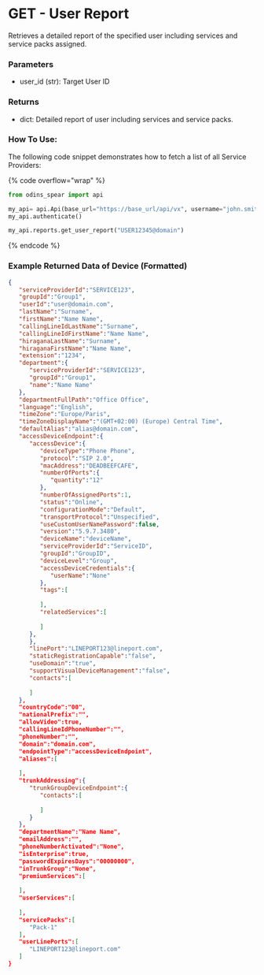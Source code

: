 # GET - User Report

Retrieves a detailed report of the specified user including services and service packs assigned.

### Parameters&#x20;

* user_id (str): Target User ID&#x20;

### Returns

* dict: Detailed report of user including services and service packs.

### How To Use:

The following code snippet demonstrates how to fetch a list of all Service Providers:

{% code overflow="wrap" %}
```python
from odins_spear import api

my_api= api.Api(base_url="https://base_url/api/vx", username="john.smith", password="ODIN_INSTANCE_1")
my_api.authenticate()

my_api.reports.get_user_report("USER12345@domain")
```
{% endcode %}

### Example Returned Data of Device (Formatted)

```json
{
   "serviceProviderId":"SERVICE123",
   "groupId":"Group1",
   "userId":"user@domain.com",
   "lastName":"Surname",
   "firstName":"Name Name",
   "callingLineIdLastName":"Surname",
   "callingLineIdFirstName":"Name Name",
   "hiraganaLastName":"Surname",
   "hiraganaFirstName":"Name Name",
   "extension":"1234",
   "department":{
      "serviceProviderId":"SERVICE123",
      "groupId":"Group1",
      "name":"Name Name"
   },
   "departmentFullPath":"Office Office",
   "language":"English",
   "timeZone":"Europe/Paris",
   "timeZoneDisplayName":"(GMT+02:00) (Europe) Central Time",
   "defaultAlias":"alias@domain.com",
   "accessDeviceEndpoint":{
      "accessDevice":{
         "deviceType":"Phone Phone",
         "protocol":"SIP 2.0",
         "macAddress":"DEADBEEFCAFE",
         "numberOfPorts":{
            "quantity":"12"
         },
         "numberOfAssignedPorts":1,
         "status":"Online",
         "configurationMode":"Default",
         "transportProtocol":"Unspecified",
         "useCustomUserNamePassword":false,
         "version":"5.9.7.3480",
         "deviceName":"deviceName",
         "serviceProviderId":"ServiceID",
         "groupId":"GroupID",
         "deviceLevel":"Group",
         "accessDeviceCredentials":{
            "userName":"None"
         },
         "tags":[
            
         ],
         "relatedServices":[
            
         ]
      },
      },
      "linePort":"LINEPORT123@lineport.com",
      "staticRegistrationCapable":"false",
      "useDomain":"true",
      "supportVisualDeviceManagement":"false",
      "contacts":[
         
      ]
   },
   "countryCode":"00",
   "nationalPrefix":"",
   "allowVideo":true,
   "callingLineIdPhoneNumber":"",
   "phoneNumber":"",
   "domain":"domain.com",
   "endpointType":"accessDeviceEndpoint",
   "aliases":[
      
   ],
   "trunkAddressing":{
      "trunkGroupDeviceEndpoint":{
         "contacts":[
            
         ]
      }
   },
   "departmentName":"Name Name",
   "emailAddress":"",
   "phoneNumberActivated":"None",
   "isEnterprise":true,
   "passwordExpiresDays":"00000000",
   "inTrunkGroup":"None",
   "premiumServices":[
      
   ],
   "userServices":[
      
   ],
   "servicePacks":[
      "Pack-1"
   ],
   "userLinePorts":[
      "LINEPORT123@lineport.com"
   ]
}
```